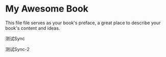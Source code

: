 # My Awesome Book

This file file serves as your book's preface, a great place to describe your book's content and ideas.

测试Sync

测试Sync-2



